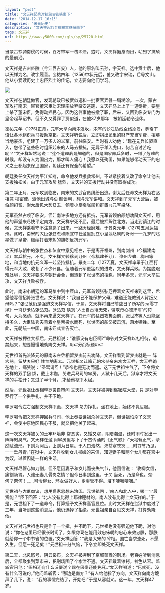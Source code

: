 ```yaml
---
layout: "post"
title: "文天祥起兵对抗蒙古铁骑南下"
date: "2018-12-17 16:15"
categories: "宋元历史"
description: "文天祥起兵对抗蒙古铁骑南下"
tags: 文天祥
url: https://www.y5000.com/zgls/sy/25720.html
---
```






当蒙古铁骑南侵的时候，百万宋军一击即溃，这时，文天祥挺身而出，站到了抗敌的最前沿。

文天祥是吉州庐陵（今江西吉安）人，他的原名叫云孙，字天祥。选中贡士后，他以天祥为名，改字履善。宝祐四年（1256)中状元后，他又改字宋瑞，后号文山。他从小爱读历史上忠臣烈士的传记，立志要向他们学习。

![](https://img.y5000.com/uploads/allimg/170922/8-1F922145P9617.jpg)

文天祥在朝廷做官，发现朝政已被贾似道和一批宦官弄得一塌糊涂。
一次，蒙古军攻打南宋，宦官董宋臣劝宋理宗放弃临安逃跑，文天祥马上上了一道奏折，要皇上杀了董宋臣，免得动摇民心。因为这件事他被撤了职，后来，又回到临安专门为皇帝起草诏书，但不久又得罪了贾似道，在他37岁那年，被朝廷勒令退休。

德祐元年（1275)正月，元军大举向南宋进攻，宋军的长江防线全线崩溃，恭帝下诏让各地组织兵马援助京都。文天祥听说后，立即捐出家里的财产充当军费，招募当地豪杰，组建了一万多人的义军，前往临安。当时有人劝他：“现在元兵长驱直入，您带了这些临时组织起来的人马去抵抗，无异于羊入虎口，何苦自讨苦吃呢？”文天祥坦然地说：“这个道理我是知道的，但是国家养兵多时，一到了危难的时候，却没有人为国出力，那才叫人痛心！我愿以死殉国，如果能够带动天下的忠义之士都起来保卫国家，朝廷还有保全的希望。”

朝廷委任文天祥为平江知府，命令他发兵援救常州，不过紧接着又改了命令让他去支援独松关。由于元军攻势 猛烈，文天祥的支援行动并没有取得成功。

第二年正月，元军攻到临安，南宋的文武官员纷纷出逃。谢太后任命文天祥为右丞相兼 枢密使，派他出城与伯
颜谈判，想与元军讲和。文天祥到了元军大营后，被伯颜扣留。谢太后见大势已去，领着小皇帝赵屌和群臣向元军投降。

元军虽然占领了临安，但江南许多地方还有抵抗，元军首领伯颜想劝降文天祥，用他的声望来尽快平定南方。文天祥宁死不屈，最后被押解往北方。当走到镇江的时候，文天祥乘看守不注意逃了出来，一路历经磨难，于景炎元年（1276)五月达福州。此时，南宋的大臣张世杰和陈宜中在这里拥立小皇帝赵属的哥哥——九岁的赵星做了皇帝，继续打着宋朝的旗帜反抗元军。

文天祥与朝中的张世杰和陈宜中意见相左，于是离开福州，到南剑州（今福建南平）率兵抗元。不久，文天祥又转移到汀州（今福建长汀）、漳州龙岩、梅州等地，和当地的抗元义军一起坚持抵抗。景炎二年（1277)夏，文天祥率军于江西打
得元军大败，收复了不少州县。但随着元军更猛烈的进攻，文天祥兵败。为摆脱艰难处境，文天祥要求与朝廷会合，但遭到了张世杰的拒绝。同年冬天，元军大举进攻，文天祥兵败被俘。

此时，南宋小朝廷的军马集中到中厓山，元军首领张弘范押着文天祥来到这里，希望他写信招降张世杰。文天祥说：“我自己不能保护父母，难道还能教别人背叛父母吗？”张弘范仍是强迫文天祥写信，于是，文天祥将自己前些日子所写的ca零丁洋》一诗抄录给张弘范。张弘范
读到“人生自古谁无死，留取丹心照汗青”的诗句，大为感动，就不再来逼文天祥了。在元军的猛烈攻势面前，张世杰等人没能坚持多久，大臣陆秀夫背着小皇帝投水而死，张世杰的船又被击沉，落水牺牲。至此，元朝统一中国，南宋正式宣告灭亡。

文天祥被押往大都后，元世祖说：“谁家没有忠臣啊?”命令对文天祥以礼相待，软禁起来，想要慢慢地劝降文天祥。#p#分页标题#e#

元世祖首先派降元的原南宋左丞相留梦炎前去劝降。文天祥看到留梦炎就是一 阵大骂，留梦炎只好 悻悻地离去。元世祖又让降元的宋恭帝来劝文天祥，文天祥跪
在地上，痛哭说：“圣驾请回！”恭帝也是无功而返。这下元世祖生气了，下令将文天祥的双手捆
绑，戴上木枷，关进兵马司的牢房。人狱十几天后，狱卒才将文天祥的手松开；又过了半个月，.才给他褪下木枷。

然后，元世祖让丞相孛罗亲自审问 文天祥。文天祥被押到枢密院大堂，只 是对孛罗行了一个拱手礼，并不下跪。

孛罗喝令左右强制文天祥下跪，文天祥 竭力挣扎，坐在地上，始终不肯屈服。

孛罗喝令把文天祥押回兵马司，他上奏要世祖杀掉文天祥，但世祖怕杀了文天 祥，会使中原地区民心不服，就又把他关了起来。

这一次文天祥被关的土牢环境非 常恶劣，又矮又窄，阴暗潮湿，还时不时发出一阵阵的臭气。文天祥在这
间牢房里写下了千古传诵的《正气歌》:“天地有正气，杂然赋流形。下则为河岳，上则为日星。于人曰浩然，沛然塞苍冥……时穷节乃见，一一垂丹青。”在狱中，文天祥收到女儿柳娘的来信，知道妻子和两个女儿都在宫中为奴，过着囚徒一样的生活。

文天祥尽管心如刀割，但不愿因妻子和女儿而丧失气节，他回信说： “收柳女信，痛割肠胃。人谁无妻儿骨肉之情？但今日事到这里，于义
当死，乃是命也。奈何？奈何！……可令柳女、环女做好人，爹爹管不得。泪下哽咽哽咽。”

元世祖与大臣商议，想用儒家思想来治国。元世祖问：“南人和北人中，哪一个最贤能？”臣下回答：“北人没有比得上耶律楚材的，南人没有比得上文天祥的。”于是，元世祖下了一道命令，打算授予文天祥高官显位。此时文天祥在监狱中度过了三年，当听到这些消息后，他仍选择了拒绝。元世祖亲自召见文天祥，打算劝降他。

文天祥对元世祖也只是作了一个揖，并不跪下，元世祖也没有强迫他下跪，对他说：“你在这里已经很长时间了，如果你现在能用效忠宋朝的忠心来效忠朕，那朕就给你一个中书省的位置。”文天祥回答：“我是大宋的
宰相。国亡当求速死，不愿久生。但愿一死足矣！”元世祖十分气恼，下令立即处死文天祥。

第二天，北风怒号，阴云密布，文天祥被押到了京城菜市的刑场。老百姓听到消息后，全都聚集到菜市来，把刑场围了个水泄不通。文天祥戴着镣铐，神色从容。监斩官问他：“丞相还有什么话要说？现在回奏还能免死。”文天祥喝道：“死就死，没有什么可说的。”他问监斩官：“哪边是南方？”有人给他指了方向，文天祥向南方跪拜了几下，说：
“我的事情完结了，开始吧!”于是从容就义。这一年，文天祥47岁。
